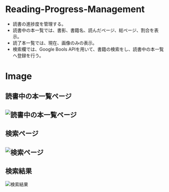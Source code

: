 # Reading-Progress-Management
- 読書の進捗度を管理する。  
- 読書中の本一覧では、書影、書籍名、読んだページ、総ページ、割合を表示。
- 読了本一覧では、現在、画像のみの表示。
- 検索欄では、Google Bools APIを用いて、書籍の検索をし、読書中の本一覧へ登録を行う。

# Image
## 読書中の本一覧ページ
![読書中の本一覧ページ](https://user-images.githubusercontent.com/44519854/76218938-633fef80-6258-11ea-950a-4e6c81733451.png)
---
## 検索ページ
![検索ページ](https://user-images.githubusercontent.com/44519854/76218943-6509b300-6258-11ea-8f2a-bdf91f882dfd.png)
---
## 検索結果
![検索結果](https://user-images.githubusercontent.com/44519854/76218946-663ae000-6258-11ea-836b-8832a088f71d.png)
